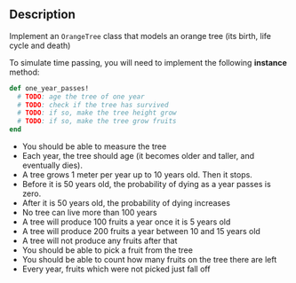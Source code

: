 ## Description

Implement an `OrangeTree` class that models an orange tree (its birth, life
cycle and death)

To simulate time passing, you will need to implement the following **instance**
method:

```ruby
def one_year_passes!
  # TODO: age the tree of one year
  # TODO: check if the tree has survived
  # TODO: if so, make the tree height grow
  # TODO: if so, make the tree grow fruits
end
```

- You should be able to measure the tree
- Each year, the tree should age (it becomes older and taller, and eventually dies).
- A tree grows 1 meter per year up to 10 years old. Then it stops.
- Before it is 50 years old, the probability of dying as a year passes is zero.
- After it is 50 years old, the probability of dying increases
- No tree can live more than 100 years
- A tree will produce 100 fruits a year once it is 5 years old
- A tree will produce 200 fruits a year between 10 and 15 years old
- A tree will not produce any fruits after that
- You should be able to pick a fruit from the tree
- You should be able to count how many fruits on the tree there are left
- Every year, fruits which were not picked just fall off
